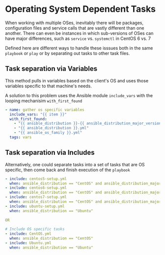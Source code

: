 # Operating System Dependent Tasks

When working with multiple OSes, inevitably there will be packages, configuration files and service calls that are vastly different than one another.  There can even be instances in which sub-versions of OSes can have major differences, such as `service` vs. `systemctl` in CentOS 6 vs. 7

Defined here are different ways to handle these isssues both in the same `playbook` or `play` or by separating out tasks to other task files.

## Task separation via Variables

This method pulls in variables based on the client's OS and uses those variables specific to that machine's needs.

A solution to this problem uses the Ansible module `include_vars` with the looping mechanisim `with_first_found`

``` yaml
- name: gather os specific variables
  include_vars: "{{ item }}"
  with_first_found:
    - "{{ ansible_distribution }}-{{ ansible_distribution_major_version}}.yml"
    - "{{ ansible_distribution }}.yml"
    - "{{ ansible_os_family }}.yml"
  tags: vars
```

## Task separation via Includes

Alternatively, one could separate tasks into a set of tasks that are OS specific, then come back and finish execution of the `playbook`

``` yaml
- include: centos5-setup.yml
  when: ansible_distribution == "CentOS" and ansible_distribution_major_version < '6'
- include: centos6-setup.yml
  when: ansible_distribution == "CentOS" and ansible_distribution_major_version == '6'
- include: centos7-setup.yml
  when: ansible_distribution == "CentOS" and ansible_distribution_major_version > '6'
- include: ubuntu-setup.yml
  when: ansible_distribution == "Ubuntu"
 
OR
 
# Include OS specific tasks
- include: CentOS.yml
  when: ansible_distribution == "CentOS"
- include: Ubuntu.yml
  when: ansible_distribution == "Ubuntu"
```